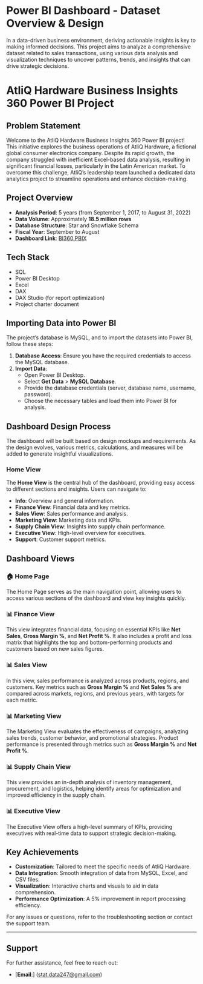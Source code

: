 # Power BI Dashboard - Dataset Overview & Design

In a data-driven business environment, deriving actionable insights is key to making informed decisions. This project aims to analyze a comprehensive dataset related to sales transactions, using various data analysis and visualization techniques to uncover patterns, trends, and insights that can drive strategic decisions.

# AtliQ Hardware Business Insights 360 Power BI Project

## Problem Statement
Welcome to the AtliQ Hardware Business Insights 360 Power BI project! This initiative explores the business operations of AtliQ Hardware, a fictional global consumer electronics company. Despite its rapid growth, the company struggled with inefficient Excel-based data analysis, resulting in significant financial losses, particularly in the Latin American market. To overcome this challenge, AtliQ’s leadership team launched a dedicated data analytics project to streamline operations and enhance decision-making.

## Project Overview
- **Analysis Period**: 5 years (from September 1, 2017, to August 31, 2022)
- **Data Volume**: Approximately **18.5 million rows**
- **Database Structure**: Star and Snowflake Schema
- **Fiscal Year**: September to August
- **Dashboard Link**: [BI360.PBIX](https://app.powerbi.com/links/sqzsq5dQKD?ctid=c6e549b3-5f45-4032-aae9-d4244dc5b2c4&pbi_source=linkShare&bookmarkGuid=db73a9c5-28c3-41ec-bd7b-4d6c35a636c6)

## Tech Stack
- SQL
- Power BI Desktop
- Excel
- DAX
- DAX Studio (for report optimization)
- Project charter document

## Importing Data into Power BI

The project’s database is MySQL, and to import the datasets into Power BI, follow these steps:

1. **Database Access**: Ensure you have the required credentials to access the MySQL database.
2. **Import Data**:
   - Open Power BI Desktop.
   - Select **Get Data** > **MySQL Database**.
   - Provide the database credentials (server, database name, username, password).
   - Choose the necessary tables and load them into Power BI for analysis.

## Dashboard Design Process

The dashboard will be built based on design mockups and requirements. As the design evolves, various metrics, calculations, and measures will be added to generate insightful visualizations.

### Home View

The **Home View** is the central hub of the dashboard, providing easy access to different sections and insights. Users can navigate to:

- **Info**: Overview and general information.
- **Finance View**: Financial data and key metrics.
- **Sales View**: Sales performance and analysis.
- **Marketing View**: Marketing data and KPIs.
- **Supply Chain View**: Insights into supply chain performance.
- **Executive View**: High-level overview for executives.
- **Support**: Customer support metrics.

## Dashboard Views

### 🏠 Home Page
The Home Page serves as the main navigation point, allowing users to access various sections of the dashboard and view key insights quickly.

### 📊 Finance View
This view integrates financial data, focusing on essential KPIs like **Net Sales**, **Gross Margin %**, and **Net Profit %**. It also includes a profit and loss matrix that highlights the top and bottom-performing products and customers based on new sales figures.

### 📊 Sales View
In this view, sales performance is analyzed across products, regions, and customers. Key metrics such as **Gross Margin %** and **Net Sales %** are compared across markets, regions, and previous years, with targets for each metric.

### 📊 Marketing View
The Marketing View evaluates the effectiveness of campaigns, analyzing sales trends, customer behavior, and promotional strategies. Product performance is presented through metrics such as **Gross Margin %** and **Net Profit %**.

### 📊 Supply Chain View
This view provides an in-depth analysis of inventory management, procurement, and logistics, helping identify areas for optimization and improved efficiency in the supply chain.

### 📊 Executive View
The Executive View offers a high-level summary of KPIs, providing executives with real-time data to support strategic decision-making.

## Key Achievements
- **Customization**: Tailored to meet the specific needs of AtliQ Hardware.
- **Data Integration**: Smooth integration of data from MySQL, Excel, and CSV files.
- **Visualization**: Interactive charts and visuals to aid in data comprehension.
- **Performance Optimization**: A 5% improvement in report processing efficiency.

For any issues or questions, refer to the troubleshooting section or contact the support team.

---

## Support

For further assistance, feel free to reach out:
- [**Email**:] (stat.data247@gmail.com)
